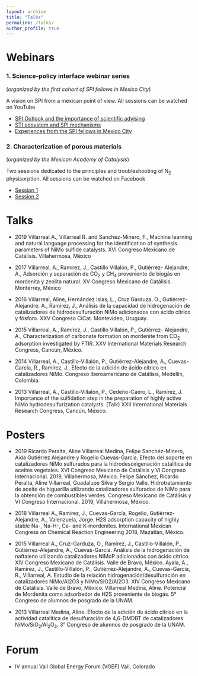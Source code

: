 ```yaml
---
layout: archive
title: "Talks"
permalink: /talks/
author_profile: true
---
```



Webinars
====== 

### 1. Science-policy interface webinar series 
(_organized by the first cohort of SPI fellows in Mexico City_)

A vision on SPI from a mexican point of view. All sessions can be watched on YouTube

* [SPI Outlook and the importance of scientific advising](https://www.youtube.com/watch?v=CzRPqKp1QG4&t=22s)
* [STI ecoystem and SPI mechanisms](https://www.youtube.com/watch?v=JlfNC7f-Qsg)
* [Experiences from the SPI fellows in Mexico City](https://www.youtube.com/watch?v=SpZiNoR206I&t=2s)

### 2. Characterization of porous materials 
(_organized by the Mexican Academy of Catalysis_)

Two sessions dedicated to the principles and troubleshooting of N<sub>2</sub> physisorption. All sessions can be watched on Facebook
* [Session 1](https://www.facebook.com/sara.acat.58/videos/332656437707081)
* [Session 2](https://www.facebook.com/sara.acat.58/videos/333986820907376)

Talks
======
* 2019  Villarreal A., Villarreal R. and Sanchéz-Minero, F., Machine learning and natural language processing for the identification of synthesis parameters of NiMo sulfide catalysts. XVI Congreso Mexicano de Catálisis. Villahermosa, México

* 2017  Villarreal, A., Ramírez, J., Castillo Villalón, P., Gutiérrez- Alejandre, A., Adsorción y separación de CO<sub>2</sub> y CH<sub>4</sub> proveniente de biogás en mordenita y zeolita natural. XV Congreso Mexicano de Catálisis. Monterrey, México

* 2016  Villarreal, Aline, Hernández Islas, L., Cruz Garduza, O., Gutiérrez- Alejandre, A., Ramírez, J., Análisis de la capacidad de hidrogenación de catalizadores de hidrodesulfuración NiMo adicionados con ácido cítrico y fósforo. XXV Congreso CiCat. Montevideo, Uruguay.

* 2015  Villarreal, A., Ramírez, J., Castillo Villalón, P., Gutiérrez- Alejandre, A., Characterization of carbonate formation on mordenite from CO<sub>2</sub> adsorption investigated by FTIR. XXV International Materials Research Congress, Cancún, México.

* 2014  Villarreal, A., Castillo-Villalón, P., Gutiérrez-Alejandre, A., Cuevas-García, R., Ramírez, J., Efecto de la adición de ácido cítrico en catalizadores NiMo. Congreso Iberoamericano de Catálisis, Medellín, Colombia.

* 2013  Villarreal, A., Castillo-Villalón, P., Cedeño-Caero, L., Ramírez, J. Importance of the sulfidation step in the preparation of highly active NiMo hydrodesulfurization catalysts. (Talk) XXII International Materials Research Congress, Cancún, México.

Posters
======
* 2019  Ricardo Peralta, Aline Villarreal Medina, Felipe Sanchéz-Minero, Aída Gutiérrez Alejandre y Rogelio Cuevas-García. Efecto del soporte en catalizadores NiMo sulfurados para la hidrodesoxigenación catalítica de aceites vegetales. XVI Congreso Mexicano de Catálisis y VI Congreso Internacional. 2019, Villahermosa, México.
Felipe Sánchez, Ricardo Peralta, Aline Villarreal, Guadalupe Silva y Sergio Valle. Hidrotratamiento de aceite de higuerilla utilizando catalizadores sulfurados de NiMo para la obtención de combustibles verdes. Congreso Mexicano de Catálisis y VI Congreso Internacional. 2019, Villahermosa, México.

* 2018  Villarreal A., Ramírez, J., Cuevas-García, Rogelio, Gutiérrez-Alejandre, A., Valenzuela, Jorge. H2S adsorption capacity of highly stable Na-, Na-H-, Ca- and K-mordenites. International Mexican Congress on Chemical Reaction Engineering 2018, Mazatlán, México.

* 2015  Villarreal A., Cruz-Garduza, O., Ramírez, J., Castillo-Villalón, P., Gutiérrez-Alejandre, A., Cuevas-García. Análisis de la hidrogenación de naftaleno utilizando catalizadores NiMoP adicionados con ácido cítrico. XIV Congreso Mexicano de Catálisis. Valle de Bravo, México.
Ayala, A., Ramírez, J., Castillo-Villalón, P., Gutiérrez-Alejandre, A., Cuevas-García, R., Villarreal, A. Estudio de la relación hidrogenación/desulfuración en catalizadores NiMo/Al2O3 y NiMo/SiO2/Al2O3. XIV Congreso Mexicano de Catálisis. Valle de Bravo, México.
Villarreal Medina, Aline. Potencial de Mordenita como adsorbedor de H2S proveniente de biogás. 5° Congreso de alumnos de posgrado de la UNAM.

* 2013  Villarreal Medina, Aline. Efecto de la adición de ácido cítrico en la actividad catalítica de desulfuración de 4,6-DMDBT de catalizadores NiMo/SiO<sub>2</sub>/Al<sub>2</sub>O<sub>3</sub>. 3° Congreso de alumnos de posgrado de la UNAM.

Forum
=======
* IV annual Vail Global Energy Forum (VGEF)
Vail, Colorado 
